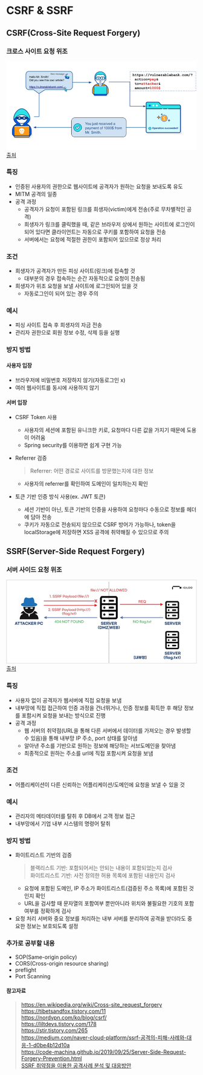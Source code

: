 # CSRF & SSRF

## CSRF(Cross-Site Request Forgery)
### 크로스 사이트 요청 위조
![img](./img/csrf.png)<br>
[출처](https://knowledge-base.secureflag.com/vulnerabilities/cross_site_request_forgery/cross_site_request_forgery_vulnerability.html)

### 특징
- 인증된 사용자의 권한으로 웹사이트에 공격자가 원하는 요청을 보내도록 유도
- MITM 공격의 일종
- 공격 과정
    - 공격자가 요청이 포함된 링크를 희생자(victim)에게 전송(주로 무차별적인 공격)
    - 희생자가 링크를 클릭했을 때, 같은 브라우저 상에서 원하는 사이트에 로그인이 되어 있다면 클라이언트는 자동으로 쿠키를 포함하여 요청을 전송
    - 서버에서는 요청에 적절한 권한이 포함되어 있으므로 정상 처리

### 조건
- 희생자가 공격자가 만든 피싱 사이트(링크)에 접속할 것
    - 대부분의 경우 접속하는 순간 자동적으로 요청이 전송됨
- 희생자가 위조 요청을 보낼 사이트에 로그인되어 있을 것
    - 자동로그인이 되어 있는 경우 주의

### 예시
- 피싱 사이트 접속 후 희생자의 자금 전송
- 관리자 권한으로 회원 정보 수정, 삭제 등을 실행

### 방지 방법
#### 사용자 입장
- 브라우저에 비밀번호 저장하지 않기(자동로그인 x)
- 여러 웹사이트를 동시에 사용하지 않기
#### 서버 입장
- CSRF Token 사용
    - 사용자의 세션에 포함된 유니크한 키로, 요청마다 다른 값을 가지기 때문에 도용이 어려움
    - Spring security를 이용하면 쉽게 구현 가능
- Referrer 검증
    > Referrer: 어떤 경로로 사이트를 방문했는지에 대한 정보

    - 사용자의 referrer를 확인하여 도메인이 일치하는지 확인
    
- 토큰 기반 인증 방식 사용(ex. JWT 토큰)
    - 세션 기반이 아닌, 토큰 기반의 인증을 사용하여 요청마다 수동으로 정보를 헤더에 담아 전송
    - 쿠키가 자동으로 전송되지 않으므로 CSRF 방어가 가능하나, token을 localStorage에 저장하면 XSS 공격에 취약해질 수 있으므로 주의


## SSRF(Server-Side Request Forgery)
### 서버 사이드 요청 위조
![img](./img/ssrf.png)<br>
[출처](https://www.igloo.co.kr/security-information/ssrf-%EC%B7%A8%EC%95%BD%EC%A0%90%EC%9D%84-%EC%9D%B4%EC%9A%A9%ED%95%9C-%EA%B3%B5%EA%B2%A9%EC%82%AC%EB%A1%80-%EB%B6%84%EC%84%9D-%EB%B0%8F-%EB%8C%80%EC%9D%91%EB%B0%A9%EC%95%88/)

### 특징
- 사용자 없이 공격자가 웹서버에 직접 요청을 보냄
- 내부망에 직접 접근하여 인증 과정을 건너뛰거나, 인증 정보를 획득한 후 해당 정보를 포함시켜 요청을 보내는 방식으로 진행
- 공격 과정
    - 웹 서버의 취약점(URL을 통해 다른 서버에서 데이터를 가져오는 경우 발생할 수 있음)을 통해 내부망 IP 주소, port 상태를 알아냄
    - 알아낸 주소를 기반으로 원하는 정보에 해당하는 서브도메인을 찾아냄
    - 최종적으로 원하는 주소를 url에 직접 포함시켜 요청을 보냄

### 조건
- 어플리케이션이 다른 신뢰하는 어플리케이션/도메인에 요청을 보낼 수 있을 것

### 예시
- 관리자의 메타데이터를 탈취 후 DB에서 고객 정보 접근
- 내부망에서 기업 내부 시스템의 명령어 탈취

### 방지 방법
- 화이트리스트 기반의 검증
    > 블랙리스트 기반: 포함되어서는 안되는 내용이 포함되었는지 검사<br>
    > 화이트리스트 기반: 사전 정의한 허용 목록에 포함된 내용인지 검사
    - 요청에 포함된 도메인, IP 주소가 화이트리스트(검증된 주소 목록)에 포함된 것인지 확인
    - URL을 검사할 때 문자열의 포함여부 뿐만아니라 위치와 불필요한 기호의 포함 여부를 정확하게 검사
- 요청 처리 서버와 중요 정보를 처리하는 내부 서버를 분리하여 공격을 받더라도 중요한 정보는 보호되도록 설정

### 추가로 공부할 내용
- SOP(Same-origin policy)
- CORS(Cross-origin resource sharing)
- preflight
- Port Scanning

#### 참고자료
> https://en.wikipedia.org/wiki/Cross-site_request_forgery<br>
> https://tibetsandfox.tistory.com/11<br>
> https://nordvpn.com/ko/blog/csrf/<br>
> https://liltdevs.tistory.com/178<br>
> https://stir.tistory.com/265<br>
> https://medium.com/naver-cloud-platform/ssrf-공격의-피해-사례와-대응-1-d0be4b12d10a<br>
> https://code-machina.github.io/2019/09/25/Server-Side-Request-Forgery-Prevention.html<br>
> [SSRF 취약점을 이용한 공격사례 분석 및 대응방안](https://www.igloo.co.kr/security-information/ssrf-%EC%B7%A8%EC%95%BD%EC%A0%90%EC%9D%84-%EC%9D%B4%EC%9A%A9%ED%95%9C-%EA%B3%B5%EA%B2%A9%EC%82%AC%EB%A1%80-%EB%B6%84%EC%84%9D-%EB%B0%8F-%EB%8C%80%EC%9D%91%EB%B0%A9%EC%95%88/)
